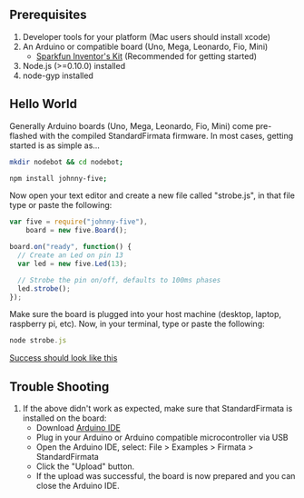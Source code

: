 ## Prerequisites

1. Developer tools for your platform (Mac users should install xcode)
2. An Arduino or compatible board (Uno, Mega, Leonardo, Fio, Mini)
    - [Sparkfun Inventor's Kit](https://www.sparkfun.com/products/11576) (Recommended for getting started)
3. Node.js (>=0.10.0) installed
4. node-gyp installed

## Hello World

Generally Arduino boards (Uno, Mega, Leonardo, Fio, Mini) come pre-flashed with the compiled StandardFirmata firmware. In most cases, getting started is as simple as...

```bash
mkdir nodebot && cd nodebot;

npm install johnny-five;
```

Now open your text editor and create a new file called "strobe.js", in that file type or paste the following:

```js
var five = require("johnny-five"),
    board = new five.Board();

board.on("ready", function() {
  // Create an Led on pin 13
  var led = new five.Led(13);

  // Strobe the pin on/off, defaults to 100ms phases
  led.strobe();
});
```

Make sure the board is plugged into your host machine (desktop, laptop, raspberry pi, etc). Now, in your terminal, type or paste the following:

```js
node strobe.js
```

[Success should look like this](http://jsfiddle.net/rwaldron/dtudh/show/light/)



## Trouble Shooting

1. If the above didn't work as expected, make sure that StandardFirmata is installed on the board:
    - Download [Arduino IDE](http://arduino.cc/en/main/software)
    - Plug in your Arduino or Arduino compatible microcontroller via USB
    - Open the Arduino IDE, select: File > Examples > Firmata > StandardFirmata
    - Click the "Upload" button.
    - If the upload was successful, the board is now prepared and you can close the Arduino IDE.



